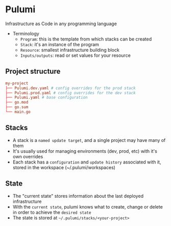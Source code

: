 # Pulumi

Infrastructure as Code in any programming language

- Terminology
  - `Program`: this is the template from which stacks can be created
  - `Stack`: it's an instance of the program
  - `Resource`: smallest infrastructure building block
  - `Inputs/outputs`: read or set values for your resource

## Project structure

```conf
my-project
├── Pulumi.dev.yaml # config overrides for the prod stack
├── Pulumi.prod.yaml # config overrides for the dev stack
├── Pulumi.yaml # base configuration
├── go.mod
├── go.sum
└── main.go
```

## Stacks

- A stack is a `named update target`, and a single project may have many of them
- It's usually used for managing environments (dev, prod, etc) with it's own overrides
- Each stack has a `configuration` and `update history` associated with it, stored in the workspace (~/.pulumi/workspaces)

## State

- The "current state" stores information about the last deployed infrastructure
- With the `current state`, pulumi knows what to create, change or delete in order to achieve the `desired state`
- The state is stored at `~/.pulumi/stacks/<your-project>`
